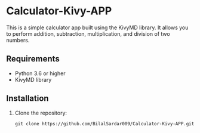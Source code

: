 # Calculator-Kivy-APP
This is a simple calculator app built using the KivyMD library. It allows you to perform addition, subtraction, multiplication, and division of two numbers.

## Requirements

- Python 3.6 or higher
- KivyMD library

## Installation

1. Clone the repository:

   ```shell
   git clone https://github.com/BilalSardar009/Calculator-Kivy-APP.git
